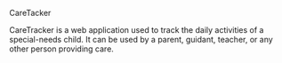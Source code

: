 CareTacker

CareTracker is a web application used to track the daily activities of a special-needs child. 
It can be used by a parent, guidant, teacher, or any other person providing care. 
